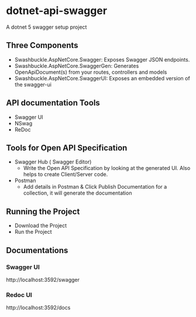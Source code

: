 # dotnet-api-swagger
A dotnet 5 swagger setup project

## Three Components
- Swashbuckle.AspNetCore.Swagger: Exposes Swagger JSON endpoints.
- Swashbuckle.AspNetCore.SwaggerGen: Generates OpenApiDocument(s) from your routes, controllers and models
- Swashbuckle.AspNetCore.SwaggerUI: Exposes an embedded version of the swagger-ui

## API documentation Tools
- Swagger UI
- NSwag
- ReDoc

## Tools for Open API Specification
- Swagger Hub ( Swagger Editor)
  - Write the Open API Specification by looking at the generated UI. Also helps to create Client/Server code.
- Postman
  -  Add details in Postman & Click Publish Documentation for a collection, it will generate the documentation

## Running the Project
- Download the Project
- Run the Project

## Documentations

### Swagger UI
http://localhost:3592/swagger

### Redoc UI
http://localhost:3592/docs

